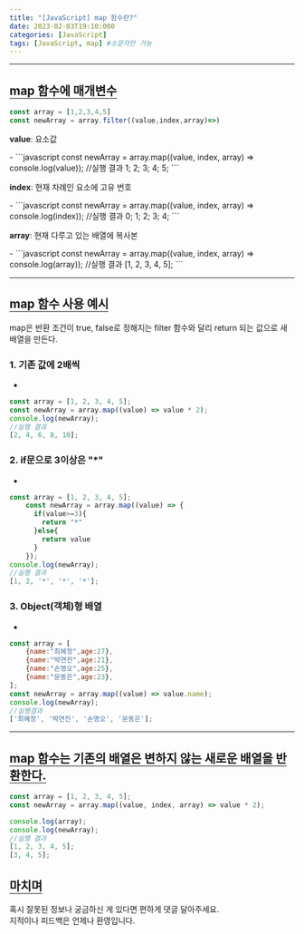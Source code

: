 ```yaml
---
title: "[JavaScript] map 함수란?"
date: 2023-02-03T19:10:000
categories: [JavaScript]
tags: [JavaScript, map] #소문자만 가능
---
```


---

## <b style="border-bottom:2px solid gray">map 함수에 매개변수</b>

```javascript
const array = [1,2,3,4,5]
const newArray = array.filter((value,index,array)=>)
```

<p><b>value</b>: 요소값</p>
- 
```javascript
const newArray = array.map((value, index, array) => console.log(value));
//실행 결과
1;
2;
3;
4;
5;
```
<p><b>index</b>: 현재 차례인 요소에 고유 번호</p>
- 
```javascript
const newArray = array.map((value, index, array) => console.log(index));
//실행 결과
0;
1;
2;
3;
4;
```
<p><b>array</b>: 현재 다루고 있는 배열에 복사본</p>
- 
```javascript
const newArray = array.map((value, index, array) => console.log(array));
//실행 결과
[1, 2, 3, 4, 5];
```

---

## <b style="border-bottom:2px solid gray">map 함수 사용 예시</b>

<span>map은 반환 조건이 true, false로 정해지는 filter 함수와 달리 return 되는 값으로 새 배열을 만든다.</span>

###  <b>1. 기존 값에 2배씩</b>
+ 
```javascript
const array = [1, 2, 3, 4, 5];
const newArray = array.map((value) => value * 2);
console.log(newArray);
//실행 결과
[2, 4, 6, 8, 10];
```

###  <b>2. if문으로 3이상은 "\*"</b>
+ 
```javascript
const array = [1, 2, 3, 4, 5];
    const newArray = array.map((value) => {
      if(value>=3){
        return "*"
      }else{
        return value
      }
    });
console.log(newArray);
//실행 결과
[1, 2, '*', '*', '*'];
```

###  <b>3. Object(객체)형 배열</b>
+ 
```javascript
const array = [
    {name:"최혜정",age:27},
    {name:"박연진",age:21},
    {name:"손명오",age:25},
    {name:"문동은",age:23},
];
const newArray = array.map((value) => value.name);
console.log(newArray);
//실행결과
['최혜정', '박연진', '손명오', '문동은'];
```

---

## <b style="border-bottom:2px solid gray">map 함수는 기존의 배열은 변하지 않는 새로운 배열을 반환한다.</b>

```javascript
const array = [1, 2, 3, 4, 5];
const newArray = array.map((value, index, array) => value * 2);

console.log(array);
console.log(newArray);
//실행 결과
[1, 2, 3, 4, 5];
[3, 4, 5];
```

## <b style="border-bottom:2px solid gray"><b>마치며</b></b>
<P>혹시 잘못된 정보나 궁금하신 게 있다면 편하게 댓글 달아주세요.<br/>
지적이나 피드백은 언제나 환영입니다.</p>